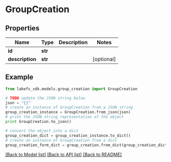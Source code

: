# GroupCreation


## Properties

Name | Type | Description | Notes
------------ | ------------- | ------------- | -------------
**id** | **str** |  | 
**description** | **str** |  | [optional] 

## Example

```python
from lakefs_sdk.models.group_creation import GroupCreation

# TODO update the JSON string below
json = "{}"
# create an instance of GroupCreation from a JSON string
group_creation_instance = GroupCreation.from_json(json)
# print the JSON string representation of the object
print GroupCreation.to_json()

# convert the object into a dict
group_creation_dict = group_creation_instance.to_dict()
# create an instance of GroupCreation from a dict
group_creation_form_dict = group_creation.from_dict(group_creation_dict)
```
[[Back to Model list]](../README.md#documentation-for-models) [[Back to API list]](../README.md#documentation-for-api-endpoints) [[Back to README]](../README.md)


